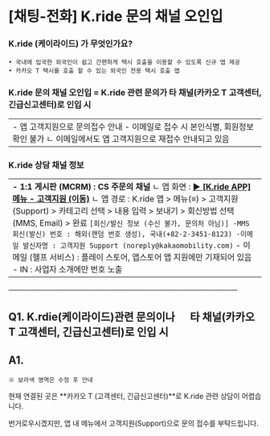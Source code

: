 # [채팅-전화] K.ride 문의 채널 오인입

### **K.ride (케이라이드) 가 무엇인가요?**

```
• 국내에 입국한 외국인이 쉽고 간편하게 택시 호출을 이용할 수 있도록 신규 앱 제공  
• 카카오 T 택시를 호출 할 수 있는 외국인 전용 택시 호출 앱
```

### 

### **K.ride 문의 채널 오인입** **= K.ride 관련 문의가 타 채널(카카오 T 고객센터, 긴급신고센터)로 인입 시**

|  |
| --- |
| - 앱 고객지원으로 문의접수 안내  - 이메일로 접수 시 본인식별, 회원정보 확인 불가 ㄴ 이메일에서도 앱 고객지원으로 재접수 안내되고 있음 |

### **K.ride 상담 채널 정보**

|  |
| --- |
| **- 1:1 게시판 (MCRM) : CS 주문의 채널**  ㄴ 앱 화면 : **[▶ [K.ride APP] 메뉴 - 고객지원 (이동)](https://kakaomobilitysupport.zendesk.com/hc/ko/articles/36657595042201--K-ride-APP-%EB%A9%94%EB%89%B4-%EA%B3%A0%EA%B0%9D%EC%A7%80%EC%9B%90)** ㄴ 앱 경로 : K.ride 앱 > 메뉴(≡) > 고객지원 (Support) > 카테고리 선택 > 내용 입력 > 보내기 > 회신방법 선택(MMS, Email) > 완료   ``` [회신/발신 정보 (수신 불가, 문의처 아님)] -MMS 회신(발신) 번호 : 해외(랜덤 번호 생성), 국내(+82-2-3451-8123) -이메일 발신자명 : 고객지원 Support (noreply@kakaomobility.com) ```   - 이메일 (헬프 서비스) : 플레이 스토어, 앱스토어 앱 지원에만 기재되어 있음  - IN : 사업자 소개에만 번호 노출 |

──────────────────────────────────────────────

**Q1. K.rdie(케이라이드)관련 문의이나       타 채널(카카오 T 고객센터, 긴급신고센터)로 인입 시**
-----------------------------------------------------------------

**A1.**
-------

```
※ 보라색 영역은 수정 후 안내
```

현재 연결된 곳은 **카카오 T (고객센터, 긴급신고센터)**로 K.ride 관련 상담이 어렵습니다.

번거로우시겠지만, 앱 내 메뉴에서 고객지원(Support)으로 문의 접수를 부탁드립니다.